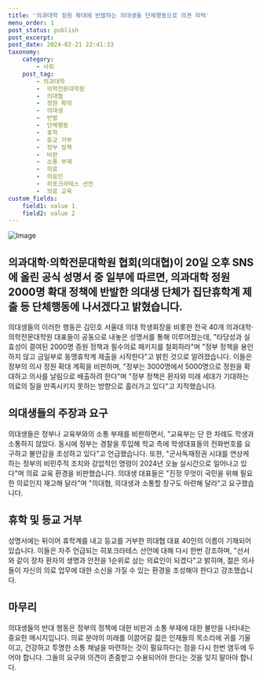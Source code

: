 ```yaml
---
title: '의과대학 정원 확대에 반발하는 의대생들 단체행동으로 의견 피력'
menu_order: 1
post_status: publish
post_excerpt: 
post_date: 2024-02-21 22:41:33
taxonomy:
    category:
        - 사회
    post_tag:
        - 의과대학
        -  의학전문대학원
        -  의대협
        -  정원 확대
        -  의대생
        -  반발
        -  단체행동
        -  휴학
        -  등교 거부
        -  정부 정책
        -  비판
        -  소통 부재
        -  의료
        -  의료인
        -  히포크라테스 선언
        -  의료 교육
custom_fields:
    field1: value 1
    field2: value 2
---
```


![Image](https://imgnews.pstatic.net/image/014/2024/02/21/0005145055_001_20240221054203908.jpg?type=w647)

## 의과대학·의학전문대학원 협회(의대협)이 20일 오후 SNS에 올린 공식 성명서 중 일부에 따르면, 의과대학 정원 2000명 확대 정책에 반발한 의대생 단체가 집단휴학계 제출 등 단체행동에 나서겠다고 밝혔습니다.
의대생들의 이러한 행동은 김민호 서울대 의대 학생회장을 비롯한 전국 40개 의과대학·의학전문대학원 대표들이 공동으로 내놓은 성명서를 통해 이루어졌는데, "타당성과 실효성이 결여된 2000명 증원 정책과 필수의료 패키지를 철회하라"며 "정부 정책을 용인하지 않고 금일부로 동맹휴학계 제출을 시작한다"고 밝힌 것으로 알려졌습니다.
이들은 정부의 의사 정원 확대 계획을 비판하며, "정부는 3000명에서 5000명으로 정원을 확대하고 의사를 날림으로 배출하려 한다"며 "정부 정책은 환자와 미래 세대가 기대하는 의료의 질을 만족시키지 못하는 방향으로 흘러가고 있다"고 지적했습니다.
## 의대생들의 주장과 요구
의대생들은 정부나 교육부와의 소통 부재를 비판하면서, "교육부는 단 한 차례도 학생과 소통하지 않았다. 동시에 정부는 경찰을 투입해 학교 측에 학생대표들의 전화번호를 요구하고 불안감을 조성하고 있다"고 언급했습니다.
또한, "군사독재정권 시대를 연상케 하는 정부의 비민주적 조치와 강압적인 명령이 2024년 오늘 실시간으로 일어나고 있다"며 의료 교육 환경을 비판했습니다.
의대생 대표들은 "진정 무엇이 국민을 위해 필요한 의료인지 재고해 달라"며 "의대협, 의대생과 소통할 창구도 마련해 달라"고 요구했습니다.
## 휴학 및 등교 거부
성명서에는 뒤이어 휴학계를 내고 등교를 거부한 의대협 대표 40인의 이름이 기재되어 있습니다. 이들은 자주 언급되는 히포크라테스 선언에 대해 다시 한번 강조하며, "선서와 같이 장차 환자의 생명과 안전을 1순위로 삼는 의료인이 되겠다"고 밝히며, 젊은 의사들이 자신의 의료 업무에 대한 소신을 가질 수 있는 환경을 조성해야 한다고 강조했습니다.
## 마무리
의대생들의 반대 행동은 정부의 정책에 대한 비판과 소통 부재에 대한 불만을 나타내는 중요한 메시지입니다. 의료 분야의 미래를 이끌어갈 젊은 인재들의 목소리에 귀를 기울이고, 건강하고 투명한 소통 채널을 마련하는 것이 필요하다는 점을 다시 한번 염두에 두어야 합니다. 그들의 요구와 의견이 존중받고 수용되어야 한다는 것을 잊지 말아야 합니다.
